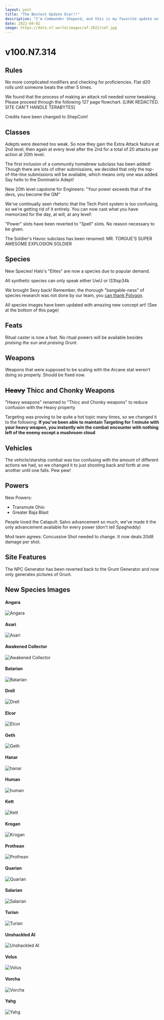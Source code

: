 ```yaml
---
layout: post
title: "The Bestest Update Eva!!!"
description: "I'm Commander Shepard, and this is my favorite update on the Citadel"
date: 2022-04-02
image: https://data.n7.world/images/af-2022/cmf.jpg
---
```


# v100.N7.314

## Rules

No more complicated modifiers and checking for proficiencies. Flat d20 rolls until someone beats the other 5 times.

We found that the process of making an attack roll needed some tweaking. Please proceed through the following 127 page flowchart. [LINK REDACTED. SITE CAN'T HANDLE TERABYTES]

Credits have been changed to ShepCoin!

## Classes

Adepts were deemed too weak. So now they gain the Extra Attack feature at 2nd level, then again at every level after
the 2nd for a total of 20 attacks per action at 20th level.

The first inclusion of a community homebrew subclass has been added! Though there are lots of other submissions, we decided that
only the top-of-the-line submissions will be available, which means only one was added. Say hello to the Dominatrix Adept!

New 20th level capstone for Engineers: "Your power exceeds that of the devs, you become the GM"

We've continually seen rhetoric that the Tech Point system is too confusing, so we're getting rid of it entirely. You
can now cast what you have memorized for the day, at will, at any level!

"Power" slots have been reverted to "Spell" slots. No reason necessary to be given.

The Soldier's Havoc subclass has been renamed: MR. TORGUE'S SUPER AWESOME EXPLOSION SOLDIER

## Species

New Species! Halo's "Elites" are now a species due to popular demand.

All synthetic species can only speak either UwU or l33tsp34k

We brought Sexy back! Remember, the thorough "bangable-ness" of species research was not done by our team, you [can thank Polygon](https://www.polygon.com/2017/3/20/14980436/mass-effect-sexiest-character-aliens-ranked).

All species images have been updated with amazing new concept art! (See at the bottom of this page)

## Feats

Ritual caster is now a feat. No ritual powers will be available besides _praising the sun_ and _praising Grunt_.

## Weapons

Weapons that were supposed to be scaling with the Arcane stat weren’t doing so properly. Should be fixed now.

## ~~Heavy~~ Thicc and Chonky Weapons

"Heavy weapons" renamed to "Thicc and Chonky weapons" to reduce confusion with the Heavy property

Targeting was proving to be quite a hot topic many times, so we changed it to the following: __If you've been able to
maintain Targeting for 1 minute with your heavy weapon, you instantly win the combat encounter with nothing left of the enemy except a mushroom cloud__

## Vehicles

The vehicle/starship combat was too confusing with the amount of different actions we had, so we changed it to just shooting back and forth at one another until one falls. Pew pew!

## Powers

New Powers:
  - Transmute Ohio
  - Greater Baja Blast

People loved the Catapult: Salvo advancement so much, we've made it the only advancement available for every power (don't tell Spagheddy)

Mod team agrees: Concussive Shot needed to change. It now deals 20d8 damage per shot.

## Site Features

The NPC Generator has been reverted back to the Grunt Generator and now only generates pictures of Grunt.

## New Species Images

#### Angara

<v-card max-width="300">

![Angara](https://data.n7.world/images/af-2022/angara.jpg)
</v-card>

#### Asari

<v-card max-width="300">

![Asari](https://data.n7.world/images/af-2022/asari.jpg)
</v-card>

#### Awakened Collector

<v-card max-width="300">

![Awakened Collector](https://data.n7.world/images/af-2022/awakened-collector.jpg)
</v-card>

#### Batarian

<v-card max-width="300">

![Batarian](https://data.n7.world/images/af-2022/batarian.jpg)
</v-card>

#### Drell

<v-card max-width="300">

![Drell](https://data.n7.world/images/af-2022/drell.jpg)
</v-card>

#### Elcor

<v-card max-width="300">

![Elcor](https://data.n7.world/images/af-2022/elcor.jpg)
</v-card>

#### Geth

<v-card max-width="300">

![Geth](https://data.n7.world/images/af-2022/geth.jpg)
</v-card>

#### Hanar

<v-card max-width="300">

![hanar](https://data.n7.world/images/af-2022/hanar.jpg)
</v-card>

#### Human

<v-card max-width="300">

![human](https://data.n7.world/images/af-2022/human.jpg)
</v-card>

#### Kett

<v-card max-width="300">

![Kett](https://data.n7.world/images/af-2022/kett.jpg)
</v-card>

#### Krogan

<v-card max-width="300">

![Krogan](https://data.n7.world/images/af-2022/krogan.jpg)
</v-card>

#### Prothean

<v-card max-width="300">

![Prothean](https://data.n7.world/images/af-2022/prothean.jpg)
</v-card>

#### Quarian

<v-card max-width="300">

![Quarian](https://data.n7.world/images/af-2022/quarian.jpg)
</v-card>

#### Salarian

<v-card max-width="300">

![Salarian](https://data.n7.world/images/af-2022/salarian.jpg)
</v-card>

#### Turian

<v-card max-width="300">

![Turian](https://data.n7.world/images/af-2022/turian.jpg)
</v-card>

#### Unshackled AI

<v-card max-width="300">

![Unshackled AI](https://data.n7.world/images/af-2022/unshackled-ai.jpg)
</v-card>

#### Volus

<v-card max-width="300">

![Volus](https://data.n7.world/images/af-2022/volus.jpg)
</v-card>

#### Vorcha

<v-card max-width="300">

![Vorcha](https://data.n7.world/images/af-2022/vorcha.jpg)
</v-card>

#### Yahg

<v-card max-width="300">

![Yahg](https://data.n7.world/images/af-2022/yahg.jpg)
</v-card>
